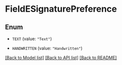 # FieldESignaturePreference

## Enum


* `TEXT` (value: `"Text"`)

* `HANDWRITTEN` (value: `"Handwritten"`)


[[Back to Model list]](../README.md#documentation-for-models) [[Back to API list]](../README.md#documentation-for-api-endpoints) [[Back to README]](../README.md)


